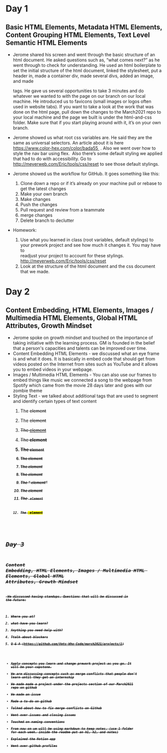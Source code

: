 # Day 1
## Basic HTML Elements, Metadata HTML Elements, Content Grouping HTML Elements, Text Level Semantic HTML Elements

- Jerome shared his screen and went through the basic structure of an html document. He asked questions such as, “what comes next?” as he went through to check for understanding. He used an html boilerplate to set the initial structure of the html document, linked the stylesheet, put a header in, made a container div, made several divs, added an image, and made <p> tags. He gave us several opportunities to take 3 minutes and do whatever we wanted to with the page on our branch on our local machine. He introduced us to favicons (small images or logos often used in website tabs). If you want to take a look at the work that was done on the html page, pull down the changes to the March2021 repo to your local machine and the page we built is under the html-and-css folder. Make sure that if you start playing around with it, it’s on your own branch.

- Jerome showed us what root css variables are. He said they are the same as universal selectors. An article about it is here https://www.color-hex.com/color/bada55  . Also we went over how to style the nav bar using flex.  Also there’s some default styling we applied that had to do with accessibility. Go to http://meyerweb.com/Eric/tools/css/reset to see those default stylings.

- Jerome showed us the workflow for GitHub. It goes something like this:
  1. Clone down a repo or if it’s already on your machine pull or rebase to get the latest changes
  2. Make your own branch
  3. Make changes
  4. Push the changes
  5. Pull request and review from a teammate
  6. merge changes
  7. Delete branch to declutter

- Homework:
  1. Use what you learned in class (root variables, default stylings) to your prework project and see how much it changes it. You may have to     
  readjust your project to account for these stylings. http://meyerweb.com/Eric/tools/css/reset
  2. Look at the structure of the html document and the css document that we made. 

# Day 2
## Content Embedding, HTML Elements, Images / Multimedia HTML Elements, Global HTML Attributes, Growth Mindset

- Jerome spoke on growth mindset and touched on the importance of taking initiative with the learning process. GM is founded in the belief that a person's capacities and talents can be improved over time.
- Content Embedding HTML Elements - we discussed what an eye frame is and what it does.  It is basically in embed code that should get from videos posted on the Internet from sites such as YouTube and it allows you to embed videos in your webpage.
- Images / Multimedia HTML Elements - You can also use our frames to embed things like music we connected a song to the webpage from Spotify which came from the movie 28 days later and goes with our zombie theme
- Styling Text - we talked about additional tags that are used to segment and identify certain types of text content
  1. The <del> element

  2. The <s> element

  3. The <ins> element

  4. The <strong> element

  5. The <small> element

  6. The <b> element

  7. The <cite> element

  8. The <i> element

  9. The <q> element

  10. The <em> element

  11. The <code> element

  12. The <mark> element

# Day 3
## Content Embedding, HTML Elements, Images / Multimedia HTML Elements, Global HTML Attributes, Growth Mindset

-We discussed having standups. Questions that will be discussed in the future: 
  1. Where you at?
  2. what have you learn?
  3. Anything you need help with?
  4. Ttalk about blockers
  5. Q & A (https://github.com/Vets-Who-Code/march2021/projects/1)

- Apply concepts you learn and change prework project as you go. It will be your capstone.  
- We are discussing concepts such as merge conflicts that people don't learn until they get an internship
- We made made a project under the projects section of our March2021 repo on github
- We made an issue
- Made a to-do on github
- Talked about how to fix merge conflicts on Github
- Went over issues and closing issues
- Touched on naming conventions
- From now on we will be using markdown to keep notes. (use 1 folder for each week. inside the readme put an h1, h2, and notes)
- Explained the Notion app
- Went over github profiles
